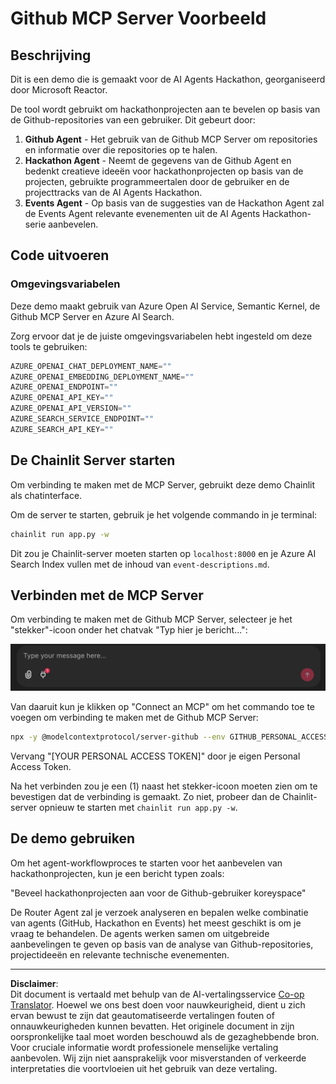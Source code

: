 <!--
CO_OP_TRANSLATOR_METADATA:
{
  "original_hash": "9bf0395cbc541ce8db2a9699c8678dfc",
  "translation_date": "2025-08-29T18:33:23+00:00",
  "source_file": "11-agentic-protocols/code_samples/github-mcp/README.md",
  "language_code": "nl"
}
-->
# Github MCP Server Voorbeeld

## Beschrijving

Dit is een demo die is gemaakt voor de AI Agents Hackathon, georganiseerd door Microsoft Reactor.

De tool wordt gebruikt om hackathonprojecten aan te bevelen op basis van de Github-repositories van een gebruiker. Dit gebeurt door:

1. **Github Agent** - Het gebruik van de Github MCP Server om repositories en informatie over die repositories op te halen.
2. **Hackathon Agent** - Neemt de gegevens van de Github Agent en bedenkt creatieve ideeën voor hackathonprojecten op basis van de projecten, gebruikte programmeertalen door de gebruiker en de projecttracks van de AI Agents Hackathon.
3. **Events Agent** - Op basis van de suggesties van de Hackathon Agent zal de Events Agent relevante evenementen uit de AI Agents Hackathon-serie aanbevelen.

## Code uitvoeren 

### Omgevingsvariabelen

Deze demo maakt gebruik van Azure Open AI Service, Semantic Kernel, de Github MCP Server en Azure AI Search.

Zorg ervoor dat je de juiste omgevingsvariabelen hebt ingesteld om deze tools te gebruiken:

```python
AZURE_OPENAI_CHAT_DEPLOYMENT_NAME=""
AZURE_OPENAI_EMBEDDING_DEPLOYMENT_NAME=""
AZURE_OPENAI_ENDPOINT=""
AZURE_OPENAI_API_KEY=""
AZURE_OPENAI_API_VERSION=""
AZURE_SEARCH_SERVICE_ENDPOINT=""
AZURE_SEARCH_API_KEY=""
``` 

## De Chainlit Server starten

Om verbinding te maken met de MCP Server, gebruikt deze demo Chainlit als chatinterface.

Om de server te starten, gebruik je het volgende commando in je terminal:

```bash
chainlit run app.py -w
```

Dit zou je Chainlit-server moeten starten op `localhost:8000` en je Azure AI Search Index vullen met de inhoud van `event-descriptions.md`.

## Verbinden met de MCP Server

Om verbinding te maken met de Github MCP Server, selecteer je het "stekker"-icoon onder het chatvak "Typ hier je bericht...":

![MCP Connect](../../../../../translated_images/mcp-chainlit-1.7ed66d648e3cfb28f1ea5f320b91e4404df4a24a0f236ce3de999666621f1cfc.nl.png)

Van daaruit kun je klikken op "Connect an MCP" om het commando toe te voegen om verbinding te maken met de Github MCP Server:

```bash
npx -y @modelcontextprotocol/server-github --env GITHUB_PERSONAL_ACCESS_TOKEN=[YOUR PERSONAL ACCESS TOKEN]
```

Vervang "[YOUR PERSONAL ACCESS TOKEN]" door je eigen Personal Access Token.

Na het verbinden zou je een (1) naast het stekker-icoon moeten zien om te bevestigen dat de verbinding is gemaakt. Zo niet, probeer dan de Chainlit-server opnieuw te starten met `chainlit run app.py -w`.

## De demo gebruiken 

Om het agent-workflowproces te starten voor het aanbevelen van hackathonprojecten, kun je een bericht typen zoals:

"Beveel hackathonprojecten aan voor de Github-gebruiker koreyspace"

De Router Agent zal je verzoek analyseren en bepalen welke combinatie van agents (GitHub, Hackathon en Events) het meest geschikt is om je vraag te behandelen. De agents werken samen om uitgebreide aanbevelingen te geven op basis van de analyse van Github-repositories, projectideeën en relevante technische evenementen.

---

**Disclaimer**:  
Dit document is vertaald met behulp van de AI-vertalingsservice [Co-op Translator](https://github.com/Azure/co-op-translator). Hoewel we ons best doen voor nauwkeurigheid, dient u zich ervan bewust te zijn dat geautomatiseerde vertalingen fouten of onnauwkeurigheden kunnen bevatten. Het originele document in zijn oorspronkelijke taal moet worden beschouwd als de gezaghebbende bron. Voor cruciale informatie wordt professionele menselijke vertaling aanbevolen. Wij zijn niet aansprakelijk voor misverstanden of verkeerde interpretaties die voortvloeien uit het gebruik van deze vertaling.